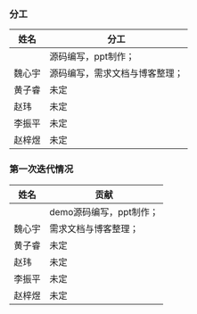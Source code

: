 ### 分工

|   姓名  |   分工  |
| --- | --- |
|     | 源码编写，ppt制作；    |
|  魏心宇   |    源码编写，需求文档与博客整理； |
|  黄子睿   |   未定  |
|  赵玮   |   未定  |
|   李振平  | 未定    |
|   赵梓煜  |   未定  |


### 第一次迭代情况

|   姓名  |    贡献 |
| --- | --- |
|     |   demo源码编写，ppt制作；  |
|  魏心宇   |   需求文档与博客整理；  |
|  黄子睿   |   未定 |
|  赵玮   |  未定   |
|  李振平   |  未定   |
|  赵梓煜   |   未定  |

